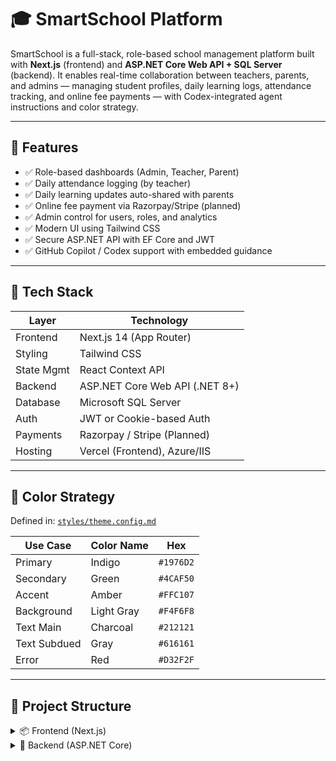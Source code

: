 # 🎓 SmartSchool Platform

SmartSchool is a full-stack, role-based school management platform built with **Next.js** (frontend) and **ASP.NET Core Web API + SQL Server** (backend). It enables real-time collaboration between teachers, parents, and admins — managing student profiles, daily learning logs, attendance tracking, and online fee payments — with Codex-integrated agent instructions and color strategy.

---

## 🚀 Features

- ✅ Role-based dashboards (Admin, Teacher, Parent)
- ✅ Daily attendance logging (by teacher)
- ✅ Daily learning updates auto-shared with parents
- ✅ Online fee payment via Razorpay/Stripe (planned)
- ✅ Admin control for users, roles, and analytics
- ✅ Modern UI using Tailwind CSS
- ✅ Secure ASP.NET API with EF Core and JWT
- ✅ GitHub Copilot / Codex support with embedded guidance

---

## 🧠 Tech Stack

| Layer        | Technology                     |
|--------------|--------------------------------|
| Frontend     | Next.js 14 (App Router)        |
| Styling      | Tailwind CSS                   |
| State Mgmt   | React Context API              |
| Backend      | ASP.NET Core Web API (.NET 8+) |
| Database     | Microsoft SQL Server           |
| Auth         | JWT or Cookie-based Auth       |
| Payments     | Razorpay / Stripe (Planned)    |
| Hosting      | Vercel (Frontend), Azure/IIS   |

---

## 🎨 Color Strategy

Defined in: [`styles/theme.config.md`](./styles/theme.config.md)

| Use Case       | Color Name | Hex       |
|----------------|------------|-----------|
| Primary        | Indigo     | `#1976D2` |
| Secondary      | Green      | `#4CAF50` |
| Accent         | Amber      | `#FFC107` |
| Background     | Light Gray | `#F4F6F8` |
| Text Main      | Charcoal   | `#212121` |
| Text Subdued   | Gray       | `#616161` |
| Error          | Red        | `#D32F2F` |

---

## 📁 Project Structure

<details>
<summary>📦 Frontend (Next.js)</summary>

```txt
/smartschool/
├── app/                         # App Router Pages
│   ├── login/page.tsx
│   ├── dashboard/[role]/page.tsx
│   ├── student/[id]/page.tsx
│   └── layout.tsx               # Shared layout
├── components/                  # UI Components
│   ├── Navbar.tsx
│   ├── Sidebar.tsx
│   ├── AttendanceTable.tsx
│   └── PaymentForm.tsx
├── context/                     # React Context API
│   ├── AuthContext.tsx
│   └── RoleGuard.tsx
├── lib/                         # Utilities
│   └── api.ts                   # Axios wrapper
├── public/                      # Static assets
├── styles/
│   ├── globals.css
│   └── theme.config.md          # Codex-readable color guide
├── middleware.ts                # Role-based route guard
├── tailwind.config.js           # Tailwind theme extension
├── AGENTS.md                    # Codex agents + instructions
├── ACCESS_MATRIX.md             # Role-wise permission rules
└── README.md                    # Project documentation
```
 </details> 
 
 <details> <summary>🧩 Backend (ASP.NET Core)</summary>

```txt
/SmartSchoolAPI/
├── Controllers/                 # API Controllers
│   ├── AuthController.cs
│   ├── StudentController.cs
│   ├── AttendanceController.cs
├── DTOs/                        # Input/Output Models
├── Models/                      # Entity Models
├── Data/                        # DbContext, Seeders, Migrations
├── Services/                    # Business Logic Layer
├── Helpers/                     # JWT, Password Hashing
├── appsettings.json             # DB & Auth Config
└── Program.cs                   # Startup & Configuration
```
</details>    
